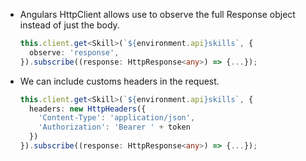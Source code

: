 - Angulars HttpClient allows use to observe the full Response object instead of just the body.

  ```typescript
  this.client.get<Skill>(`${environment.api}skills`, {
    observe: 'response',
  }).subscribe((response: HttpResponse<any>) => {...});
  ```

- We can include customs headers in the request.

  ```typescript
  this.client.get<Skill>(`${environment.api}skills`, {
    headers: new HttpHeaders({
      'Content-Type': 'application/json',
      'Authorization': 'Bearer ' + token
    })
  }).subscribe((response: HttpResponse<any>) => {...});
  ```

